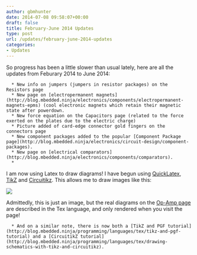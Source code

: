 ```yaml
---
author: gbmhunter
date: 2014-07-08 09:58:07+00:00
draft: false
title: February-June 2014 Updates
type: post
url: /updates/february-june-2014-updates
categories:
- Updates
---
```


So progress has been a little slower than usual lately, here are all the updates from Feburary 2014 to June 2014:






	  * New info on jumpers (jumpers in resistor packages) on the Resistors page
	  * New page on [electropermanent magnets](http://blog.mbedded.ninja/electronics/components/electropermanent-magnets-epms) (cool electronic magnets which retain their magnetic state after powerdown.
	  * New force equation on the Capacitors page (related to the force exerted on the plates due to the electric charge)
	  * Picture added of card-edge connector gold fingers on the connectors page
	  * New component packages added to the popular [Component Package page](http://blog.mbedded.ninja/electronics/circuit-design/component-packages).
	  * New page on [electrical comparators](http://blog.mbedded.ninja/electronics/components/comparators).
	  * 
		

I am now using Latex to draw diagrams! I have begun using [QuickLatex](http://quicklatex.com/), [TikZ](http://www.texample.net/tikz/) and [Circuitikz](http://www.ctan.org/pkg/circuitikz). This allows me to draw images like this:


		

![](http://blog.mbedded.ninja/wp-content/gallery/misc/example-of-an-op-amp-circuit-drawn-with-circuitikz.png)



		

Admittedly, this is just an image, but the real diagrams on the [Op-Amp page](http://blog.mbedded.ninja/electronics/components/op-amps) are described in the Tex language, and only rendered when you visit the page!


	
	  * And on a similar note, there is now both a [TikZ and PGF tutorial](http://blog.mbedded.ninja/programming/languages/tex/tikz-and-pgf-tutorial) and a [CircuitikZ tutorial](http://blog.mbedded.ninja/programming/languages/tex/drawing-schematics-with-tikz-and-circuitikz).

